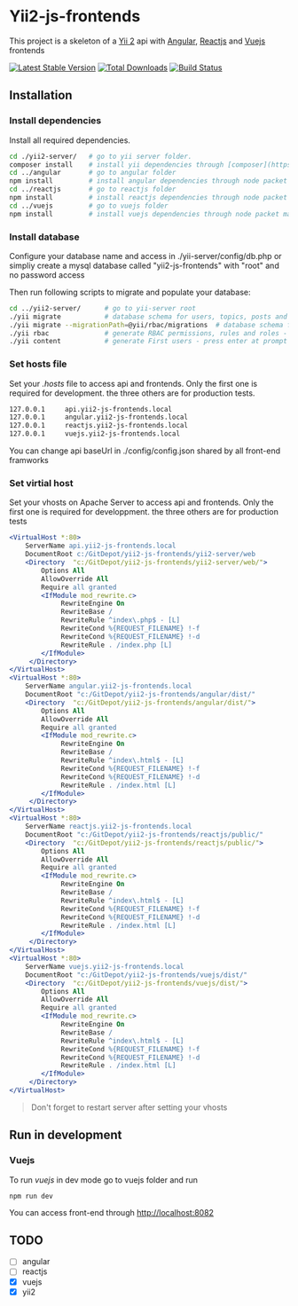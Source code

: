 # Yii2-js-frontends

This project is a skeleton of a [Yii 2](http://www.yiiframework.com/) api with [Angular](https://angular.io/), [Reactjs](https://reactjs.org) and [Vuejs](https://vuejs.org/) frontends

[![Latest Stable Version](https://img.shields.io/packagist/v/claudejanz/yii2-js-frontends.svg)](https://packagist.org/packages/claudejanz/yii2-js-frontends)
[![Total Downloads](https://img.shields.io/packagist/dt/claudejanz/yii2-js-frontends.svg)](https://packagist.org/packages/claudejanz/yii2-js-frontends)
[![Build Status](https://travis-ci.org/claudejanz/yii2-js-frontends.svg?branch=master)](https://travis-ci.org/claudejanz/yii2-js-frontends)

## Installation

### Install dependencies

Install all required dependencies.

~~~bash
cd ./yii2-server/   # go to yii server folder.
composer install    # install yii dependencies through [composer](https://getcomposer.org/)
cd ../angular       # go to angular folder
npm install         # install angular dependencies through node packet manager [npm](https://www.npmjs.com/)
cd ../reactjs       # go to reactjs folder
npm install         # install reactjs dependencies through node packet manager [npm](https://www.npmjs.com/)
cd ../vuejs         # go to vuejs folder
npm install         # install vuejs dependencies through node packet manager [npm](https://www.npmjs.com/)
~~~

### Install database

Configure your database name and access in ./yii-server/config/db.php or simpliy create a mysql database called "yii2-js-frontends" with "root" and no password access

Then run following scripts to migrate and populate your database:

~~~bash
cd ../yii2-server/      # go to yii-server root
./yii migrate           # database schema for users, topics, posts and comments - press entre at prompt
./yii migrate --migrationPath=@yii/rbac/migrations  # database schema for role based access(RBAC) - press enter at prompt
./yii rbac              # generate RBAC permissions, rules and roles - press enter at prompt
./yii content           # generate First users - press enter at prompt
~~~

### Set hosts file

Set your *.hosts* file to access api and frontends. Only the first one is required for development. the three others are for production tests.

~~~bash
127.0.0.1     api.yii2-js-frontends.local
127.0.0.1     angular.yii2-js-frontends.local
127.0.0.1     reactjs.yii2-js-frontends.local
127.0.0.1     vuejs.yii2-js-frontends.local
~~~

You can change api baseUrl in ./config/config.json shared by all front-end framworks

### Set virtial host

Set your vhosts on Apache Server to access api and frontends. Only the first one is required for developpment. the three others are for production tests

~~~apache
<VirtualHost *:80>
    ServerName api.yii2-js-frontends.local
    DocumentRoot c:/GitDepot/yii2-js-frontends/yii2-server/web
    <Directory  "c:/GitDepot/yii2-js-frontends/yii2-server/web/">
        Options All
        AllowOverride All
        Require all granted
        <IfModule mod_rewrite.c>
             RewriteEngine On
             RewriteBase /
             RewriteRule ^index\.php$ - [L]
             RewriteCond %{REQUEST_FILENAME} !-f
             RewriteCond %{REQUEST_FILENAME} !-d
             RewriteRule . /index.php [L]
        </IfModule>
     </Directory>
</VirtualHost>
<VirtualHost *:80>
    ServerName angular.yii2-js-frontends.local
    DocumentRoot "c:/GitDepot/yii2-js-frontends/angular/dist/"    
    <Directory  "c:/GitDepot/yii2-js-frontends/angular/dist/">
        Options All
        AllowOverride All
        Require all granted
        <IfModule mod_rewrite.c>
             RewriteEngine On
             RewriteBase /
             RewriteRule ^index\.html$ - [L]
             RewriteCond %{REQUEST_FILENAME} !-f
             RewriteCond %{REQUEST_FILENAME} !-d
             RewriteRule . /index.html [L]
        </IfModule>
     </Directory>
</VirtualHost>
<VirtualHost *:80>
    ServerName reactjs.yii2-js-frontends.local
    DocumentRoot "c:/GitDepot/yii2-js-frontends/reactjs/public/"    
    <Directory  "c:/GitDepot/yii2-js-frontends/reactjs/public/">
        Options All
        AllowOverride All
        Require all granted
        <IfModule mod_rewrite.c>
             RewriteEngine On
             RewriteBase /
             RewriteRule ^index\.html$ - [L]
             RewriteCond %{REQUEST_FILENAME} !-f
             RewriteCond %{REQUEST_FILENAME} !-d
             RewriteRule . /index.html [L]
        </IfModule>
     </Directory>
</VirtualHost>
<VirtualHost *:80>
    ServerName vuejs.yii2-js-frontends.local
    DocumentRoot "c:/GitDepot/yii2-js-frontends/vuejs/dist/"
    <Directory  "c:/GitDepot/yii2-js-frontends/vuejs/dist/">
        Options All
        AllowOverride All
        Require all granted
        <IfModule mod_rewrite.c>
             RewriteEngine On
             RewriteBase /
             RewriteRule ^index\.html$ - [L]
             RewriteCond %{REQUEST_FILENAME} !-f
             RewriteCond %{REQUEST_FILENAME} !-d
             RewriteRule . /index.html [L]
        </IfModule>
     </Directory>
</VirtualHost>
~~~

> Don't forget to restart server after setting your vhosts

## Run in development

### Vuejs

To run *vuejs* in dev mode go to vuejs folder and run

~~~batch
npm run dev
~~~

You can access front-end through [http://localhost:8082](http://localhost:8082)

## TODO

- [ ] angular
- [ ] reactjs
- [x] vuejs
- [x] yii2
